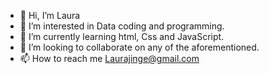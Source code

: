 - 👋 Hi, I’m Laura
- 👀 I’m interested in Data coding and programming.
- 🌱 I’m currently learning html, Css and JavaScript.
- 💞️ I’m looking to collaborate on any of the aforementioned.
- 📫 How to reach me Laurajinge@gmail.com

<!---
Saywaysee/Saywaysee is a ✨ special ✨ repository because its `README.md` (this file) appears on your GitHub profile.
You can click the Preview link to take a look at your changes.
--->
